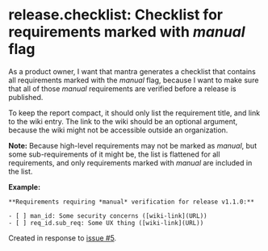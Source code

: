 # release.checklist: Checklist for requirements marked with *manual* flag

As a product owner, I want that mantra generates a checklist that contains all requirements marked with the *manual* flag,
because I want to make sure that all of those *manual* requirements are verified before a release is published.

To keep the report compact, it should only list the requirement title, and link to the wiki entry.
The link to the wiki should be an optional argument, because the wiki might not be accessible outside an organization.

**Note:** Because high-level requirements may not be marked as *manual*, but some sub-requirements of it might be,
the list is flattened for all requirements, and only requirements marked with *manual* are included in the list.

**Example:**

```
**Requirements requiring *manual* verification for release v1.1.0:**

- [ ] man_id: Some security concerns ([wiki-link](URL))
- [ ] req_id.sub_req: Some UX thing ([wiki-link](URL))
```

Created in response to [issue #5](https://github.com/mhatzl/mantra/issues/5).
